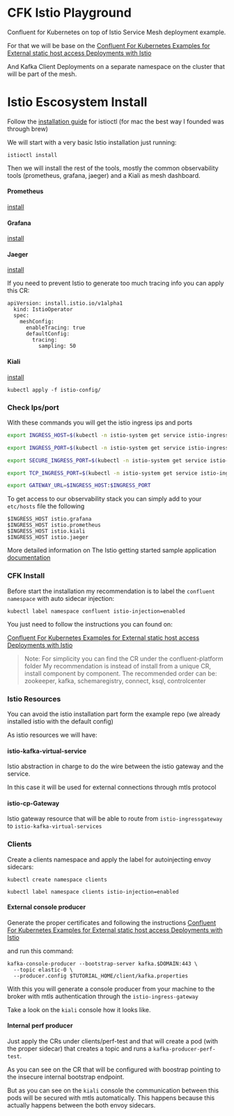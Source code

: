 # CFK Istio Playground

Confluent for Kubernetes on top of Istio Service Mesh deployment example.

For that we will be base on the [Confluent For Kubernetes Examples for External static host access Deployments with Istio](https://github.com/confluentinc/confluent-kubernetes-examples/tree/master/networking/external-access-static-host-based)


And Kafka Client Deployments on a separate namespace on the cluster that will be part of the mesh.

# Istio Escosystem Install

Follow the [installation guide](https://istio.io/latest/docs/ops/diagnostic-tools/istioctl/#install-hahahugoshortcode-s2-hbhb) for istioctl (for mac the best way I founded was through brew)

We will start with a very basic Istio installation just running:

~~~shell
istioctl install
~~~

Then we will install the rest of the tools, mostly the common observability tools (prometheus, grafana, jaeger) and a Kiali as mesh dashboard.

#### Prometheus
[install](https://istio.io/latest/docs/ops/integrations/prometheus/)

#### Grafana
[install](https://istio.io/latest/docs/ops/integrations/grafana/#option-1-quick-start)

#### Jaeger
 [install](https://istio.io/latest/docs/ops/integrations/jaeger/#installation)

If you need to prevent Istio to generate too much tracing info you can apply this CR:

~~~
apiVersion: install.istio.io/v1alpha1
  kind: IstioOperator
  spec:
    meshConfig:
      enableTracing: true
      defaultConfig:
        tracing:
          sampling: 50
~~~

#### Kiali
[install](https://kiali.io/docs/installation/quick-start/)

~~~shell
kubectl apply -f istio-config/
~~~

### Check Ips/port

With these commands you will get the istio ingress ips and ports

~~~bash
export INGRESS_HOST=$(kubectl -n istio-system get service istio-ingressgateway -o jsonpath='{.status.loadBalancer.ingress[0].ip}')

export INGRESS_PORT=$(kubectl -n istio-system get service istio-ingressgateway -o jsonpath='{.spec.ports[?(@.name=="http2")].port}')

export SECURE_INGRESS_PORT=$(kubectl -n istio-system get service istio-ingressgateway -o jsonpath='{.spec.ports[?(@.name=="https")].port}')

export TCP_INGRESS_PORT=$(kubectl -n istio-system get service istio-ingressgateway -o jsonpath='{.spec.ports[?(@.name=="tcp")].port}')

export GATEWAY_URL=$INGRESS_HOST:$INGRESS_PORT
~~~

To get access to  our observability stack you can simply add to your `etc/hosts` file the following

~~~text
$INGRESS_HOST istio.grafana
$INGRESS_HOST istio.prometheus
$INGRESS_HOST istio.kiali
$INGRESS_HOST istio.jaeger
~~~

More detailed information on The Istio getting started sample application [documentation](https://istio.io/latest/docs/setup/getting-started/#bookinfo)
### CFK Install

Before start the installation my recommendation is to label the `confluent namespace` with auto sidecar injection:

~~~shell
kubectl label namespace confluent istio-injection=enabled
~~~

You just need to follow the instructions you can found on:

 [Confluent For Kubernetes Examples for External static host access Deployments with Istio](https://github.com/confluentinc/confluent-kubernetes-examples/tree/master/networking/external-access-static-host-based)

> Note: For simplicity you can find the CR under the confluent-platform folder
> My recommendation is instead of install from a unique CR, install component by component. The recommended order can be: zookeeper, kafka, schemaregistry, connect, ksql, controlcenter

### Istio Resources

You can avoid the istio installation part form the example repo (we already installed istio with the default config)

As istio resources we will have:

#### istio-kafka-virtual-service

Istio abstraction in charge to do the wire between the istio gateway and the service.

In this case it will be used for external connections through mtls protocol 
#### istio-cp-Gateway

Istio gateway resource that will be able to route from `istio-ingressgateway` to `istio-kafka-virtual-services` 

### Clients

Create a clients namespace and apply the label for autoinjecting envoy sidecars:

~~~shell
kubectl create namespace clients
~~~~

~~~shell
kubectl label namespace clients istio-injection=enabled
~~~

#### External console producer

Generate the proper certificates and following the instructions  [Confluent For Kubernetes Examples for External static host access Deployments with Istio](https://github.com/confluentinc/confluent-kubernetes-examples/tree/master/networking/external-access-static-host-based)

and run this command:

~~~shell
kafka-console-producer --bootstrap-server kafka.$DOMAIN:443 \
  --topic elastic-0 \
  --producer.config $TUTORIAL_HOME/client/kafka.properties
~~~

With this you will generate a console producer from your machine to the broker with mtls authentication through the `istio-ingress-gateway`

Take a look on the `kiali` console how it looks like.

#### Internal perf producer

Just apply the CRs under clients/perf-test and that will create a pod (with the proper sidecar) that creates a topic and runs a `kafka-producer-perf-test`.

As you can see on the CR that will be configured with boostrap pointing to the insecure internal bootstrap endpoint.

But as you can see on the `kiali` console the communication between this pods will be secured with mtls automatically. This happens because this actually happens between the both envoy sidecars. 